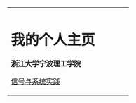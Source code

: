
  
  
<table border="0">
  <tr>
    <td width="75%">
      <h1>我的个人主页</h1>
      <p><b>浙江大学宁波理工学院</b></p>
      <p><a href="/github.com/Coffeeplanet/my-blog/blob/master/.python/">信号与系统实践</a></p>
    </td>
  </tr>
</table>
